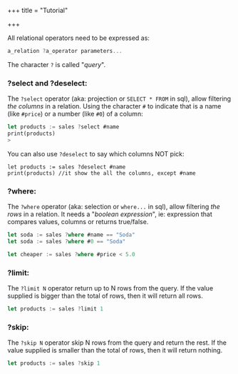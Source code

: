 +++
title = "Tutorial"

+++

All relational operators need to be expressed as:

```rust
a_relation ?a_operator parameters...
```

The character `?` is called "*query*".

### ?select and ?deselect:

The `?select` operator (aka: projection or `SELECT * FROM` in sql), allow filtering *the columns* in a relation. Using the character `#` to indicate that is a name (like `#price`) or a number (like `#0`) of a column:

```rust
let products := sales ?select #name
print(products)
> 
```

You can also use `?deselect` to say which columns NOT pick:

```
let products := sales ?deselect #name
print(products) //it show the all the columns, except #name
```

### ?where:

The `?where` operator (aka: selection or `where...` in sql), allow filtering *the rows* in a relation. It needs a "*boolean expression*", ie: expression that compares values, columns or returns true/false.

```rust
let soda := sales ?where #name == "Soda"
let soda := sales ?where #0 == "Soda"

let cheaper := sales ?where #price < 5.0

```

### ?limit:

The `?limit N` operator return up to N rows from the query. If the value supplied is bigger than the total of rows, then it will return all rows.

```rust
let products := sales ?limit 1
```

### ?skip:

The `?skip N` operator skip N rows from the query and return the rest. If the value supplied is smaller than the total of rows, then it will return nothing.

```rust
let products := sales ?skip 1
```

